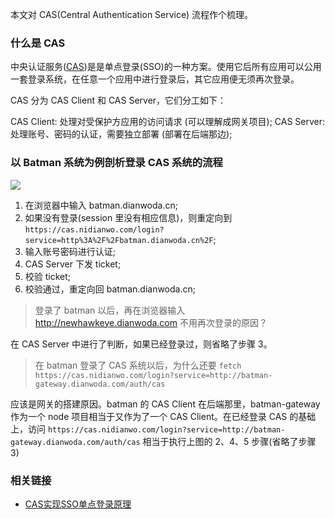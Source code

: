 本文对 CAS(Central Authentication Service) 流程作个梳理。

### 什么是 CAS

中央认证服务([CAS](https://github.com/apereo/cas))是是单点登录(SSO)的一种方案。使用它后所有应用可以公用一套登录系统，在任意一个应用中进行登录后，其它应用便无须再次登录。

CAS 分为 CAS Client 和 CAS Server，它们分工如下：

CAS Client: 处理对受保护方应用的访问请求 (可以理解成网关项目);
CAS Server: 处理账号、密码的认证，需要独立部署 (部署在后端那边);

### 以 Batman 系统为例剖析登录 CAS 系统的流程

![](http://oqhtscus0.bkt.clouddn.com/89fccb6391b0697815078d6f725dc124.jpg)

1. 在浏览器中输入 batman.dianwoda.cn;
2. 如果没有登录(session 里没有相应信息)，则重定向到 `https://cas.nidianwo.com/login?service=http%3A%2F%2Fbatman.dianwoda.cn%2F`;
3. 输入账号密码进行认证;
4. CAS Server 下发 ticket;
5. 校验 ticket;
6. 校验通过，重定向回 batman.dianwoda.cn;

> 登录了 batman 以后，再在浏览器输入 http://newhawkeye.dianwoda.com 不用再次登录的原因？

在 CAS Server 中进行了判断，如果已经登录过，则省略了步骤 3。

> 在 batman 登录了 CAS 系统以后，为什么还要 `fetch https://cas.nidianwo.com/login?service=http://batman-gateway.dianwoda.com/auth/cas`

应该是网关的搭建原因。batman 的 CAS Client 在后端那里，batman-gateway 作为一个 node 项目相当于又作为了一个 CAS Client。在已经登录 CAS 的基础上，访问 `https://cas.nidianwo.com/login?service=http://batman-gateway.dianwoda.com/auth/cas` 相当于执行上图的 2、4、5 步骤(省略了步骤 3)

### 相关链接

* [CAS实现SSO单点登录原理](https://blog.csdn.net/cruise_h/article/details/51013597)